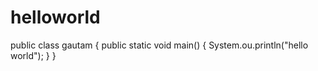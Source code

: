 # helloworld
public class gautam
{
public static void main()
{
System.ou.println("hello world");
}
}
